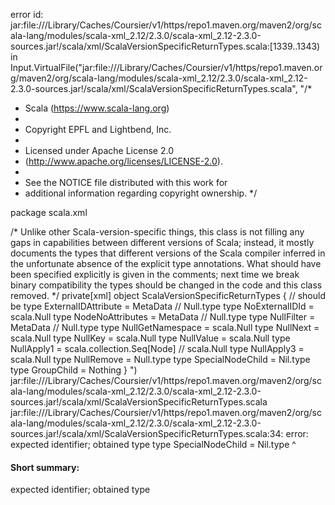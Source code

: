error id: jar:file://<HOME>/Library/Caches/Coursier/v1/https/repo1.maven.org/maven2/org/scala-lang/modules/scala-xml_2.12/2.3.0/scala-xml_2.12-2.3.0-sources.jar!/scala/xml/ScalaVersionSpecificReturnTypes.scala:[1339..1343) in Input.VirtualFile("jar:file://<HOME>/Library/Caches/Coursier/v1/https/repo1.maven.org/maven2/org/scala-lang/modules/scala-xml_2.12/2.3.0/scala-xml_2.12-2.3.0-sources.jar!/scala/xml/ScalaVersionSpecificReturnTypes.scala", "/*
 * Scala (https://www.scala-lang.org)
 *
 * Copyright EPFL and Lightbend, Inc.
 *
 * Licensed under Apache License 2.0
 * (http://www.apache.org/licenses/LICENSE-2.0).
 *
 * See the NOTICE file distributed with this work for
 * additional information regarding copyright ownership.
 */

package scala.xml

/*
 Unlike other Scala-version-specific things, this class is not filling any gaps in capabilities
 between different versions of Scala; instead, it mostly documents the types that different versions of the
 Scala compiler inferred in the unfortunate absence of the explicit type annotations.
 What should have been specified explicitly is given in the comments;
 next time we break binary compatibility the types should be changed in the code and this class removed.
 */
private[xml] object ScalaVersionSpecificReturnTypes { // should be
  type ExternalIDAttribute = MetaData                 // Null.type
  type NoExternalIDId = scala.Null
  type NodeNoAttributes = MetaData                    // Null.type
  type NullFilter = MetaData                          // Null.type
  type NullGetNamespace = scala.Null
  type NullNext = scala.Null
  type NullKey = scala.Null
  type NullValue = scala.Null
  type NullApply1 = scala.collection.Seq[Node]        // scala.Null
  type NullApply3 = scala.Null
  type NullRemove = Null.type
  type SpecialNodeChild = Nil.type
  type GroupChild = Nothing
}
")
jar:file://<HOME>/Library/Caches/Coursier/v1/https/repo1.maven.org/maven2/org/scala-lang/modules/scala-xml_2.12/2.3.0/scala-xml_2.12-2.3.0-sources.jar!/scala/xml/ScalaVersionSpecificReturnTypes.scala
jar:file://<HOME>/Library/Caches/Coursier/v1/https/repo1.maven.org/maven2/org/scala-lang/modules/scala-xml_2.12/2.3.0/scala-xml_2.12-2.3.0-sources.jar!/scala/xml/ScalaVersionSpecificReturnTypes.scala:34: error: expected identifier; obtained type
  type SpecialNodeChild = Nil.type
  ^
#### Short summary: 

expected identifier; obtained type